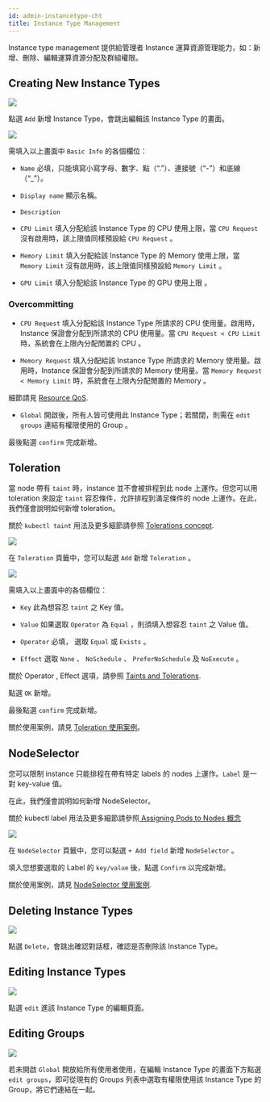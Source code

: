 ```yaml
---
id: admin-instancetype-cht
title: Instance Type Management
---
```


Instance type management 提供給管理者 Instance 運算資源管理能力，如：新增、刪除、編輯運算資源分配及群組權限。

## Creating New Instance Types

![](assets/instancetype_3_v26.png)

點選 `Add` 新增 Instance Type，會跳出編輯該 Instance Type 的畫面。

![](assets/admin_inst_v26.png)

需填入以上畫面中 `Basic Info` 的各個欄位：

+ `Name` 必填，只能填寫小寫字母、數字、點（“.”）、連接號（“-”）和底線（“_”）。

+ `Display name` 顯示名稱。

+ `Description`

+ `CPU Limit` 填入分配給該 Instance Type 的 CPU 使用上限，當 `CPU Request` 沒有啟用時，該上限值同樣預設給 `CPU Request` 。

+ `Memory Limit` 填入分配給該 Instance Type 的 Memory 使用上限，當 `Memory Limit` 沒有啟用時，該上限值同樣預設給 `Memory Limit` 。

+ `GPU Limit` 填入分配給該 Instance Type 的 GPU 使用上限 。

### Overcommitting

+ `CPU Request` 填入分配給該 Instance Type 所請求的 CPU 使用量。啟用時，Instance 保證會分配到所請求的 CPU 使用量。當 `CPU Request < CPU Limit` 時，系統會在上限內分配閒置的 CPU 。

+ `Memory Request` 填入分配給該 Instance Type 所請求的 Memory 使用量。啟用時，Instance 保證會分配到所請求的 Memory 使用量。當 `Memory Request < Memory Limit` 時，系統會在上限內分配閒置的 Memory 。

細節請見 [Resource QoS](https://github.com/kubernetes/community/blob/master/contributors/design-proposals/node/resource-qos.md#resource-quality-of-service-in-kubernetes).

+ `Global`  開啟後，所有人皆可使用此 Instance Type；若關閉，則需在 `edit groups` 連結有權限使用的 Group 。

最後點選 `confirm` 完成新增。

## Toleration

當 node 帶有 `taint` 時，instance 並不會被排程到此 node 上運作。但您可以用 toleration 來設定 `taint` 容忍條件，允許排程到滿足條件的 node 上運作。在此，我們僅會說明如何新增 toleration。

關於 `kubectl taint` 用法及更多細節請參照 [Tolerations concept](https://kubernetes.io/docs/concepts/configuration/taint-and-toleration/).

![](assets/instance_type_toleration0_v26.png)

在 `Toleration` 頁籤中，您可以點選 `Add` 新增 `Toleration` 。

![](assets/instance_type_toleration1_v26.png)

需填入以上畫面中的各個欄位：

+ `Key` 此為想容忍 `taint` 之 Key 值。

+ `Value` 如果選取 `Operator` 為 `Equal` ，則須填入想容忍 `taint` 之 Value 值。

+ `Operator` 必填， 選取  `Equal` 或 `Exists` 。

+ `Effect` 選取 `None` 、 `NoSchedule` 、 `PreferNoSchedule` 及 `NoExecute` 。

關於 Operator , Effect 選項，請參照 [Taints and Tolerations](https://kubernetes.io/docs/concepts/configuration/taint-and-toleration/).

點選 `OK` 新增。

最後點選 `confirm` 完成新增。

關於使用案例，請見 [Toleration 使用案例](usecase-toleration-cht)。

## NodeSelector

您可以限制 instance 只能排程在帶有特定 labels 的 nodes 上運作。`Label` 是一對 key-value 值。

在此，我們僅會說明如何新增 NodeSelector。

關於 kubectl label 用法及更多細節請參照[ Assigning Pods to Nodes 概念](https://kubernetes.io/docs/concepts/configuration/assign-pod-node/)

![](assets/instance_type_nodeselector_v26.png)

在 `NodeSelector` 頁籤中，您可以點選 `+ Add field` 新增 `NodeSelector` 。

填入您想要選取的 Label 的 `key/value` 後，點選 `Confirm` 以完成新增。

關於使用案例，請見 [NodeSelector 使用案例](usecase-nodeselector-cht).

## Deleting Instance Types

![](assets/actions.png)

點選 `Delete`，會跳出確認對話框，確認是否刪除該 Instance Type。

## Editing Instance Types

![](assets/actions.png)

點選 `edit` 進該 Instance Type 的編輯頁面。

## Editing Groups

![](assets/edit_groups.png)

若未開啟 `Global` 開放給所有使用者使用，在編輯 Instance Type 的畫面下方點選`edit groups`，即可從現有的 Groups 列表中選取有權限使用該 Instance Type 的 Group，將它們連結在一起。
